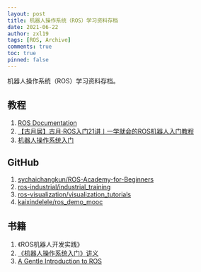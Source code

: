 ```yaml
---
layout: post
title: 机器人操作系统（ROS）学习资料存档
date: 2021-06-22
author: zxl19
tags: [ROS, Archive]
comments: true
toc: true
pinned: false
---
```


机器人操作系统（ROS）学习资料存档。

<!-- more -->

## 教程

1. [ROS Documentation](https://wiki.ros.org)
2. [【古月居】古月·ROS入门21讲丨一学就会的ROS机器人入门教程](https://www.bilibili.com/video/BV1zt411G7Vn)
3. [机器人操作系统入门](https://www.icourse163.org/course/ISCAS-1002580008)

## GitHub

1. [sychaichangkun/ROS-Academy-for-Beginners](https://github.com/sychaichangkun/ROS-Academy-for-Beginners)
2. [ros-industrial/industrial_training](https://github.com/ros-industrial/industrial_training)
3. [ros-visualization/visualization_tutorials](https://github.com/ros-visualization/visualization_tutorials)
4. [kaixindelele/ros_demo_mooc](https://github.com/kaixindelele/ros_demo_mooc)

## 书籍

1. 《ROS机器人开发实践》
2. [《机器人操作系统入门》讲义](https://sychaichangkun.gitbooks.io/ros-tutorial-icourse163/content/)
3. [A Gentle Introduction to ROS](https://cse.sc.edu/~jokane/agitr/)
